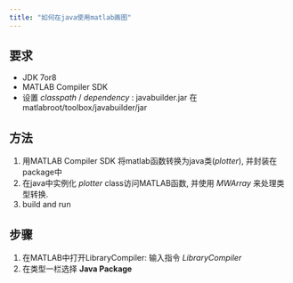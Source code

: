```yaml
---
title: "如何在java使用matlab画图"
---
```


## 要求
- JDK 7or8
- MATLAB Compiler SDK
- 设置 _classpath_ / _dependency_ : javabuilder.jar 在 	matlabroot/toolbox/javabuilder/jar

## 方法
1. 用MATLAB Compiler SDK 将matlab函数转换为java类(_plotter_), 并封装在package中
2. 在java中实例化 _plotter_ class访问MATLAB函数, 并使用 _MWArray_ 来处理类型转换.
3. build and run

## 步骤
1. 在MATLAB中打开LibraryCompiler: 输入指令 _LibraryCompiler_ 
2. 在类型一栏选择 **Java Package** 
